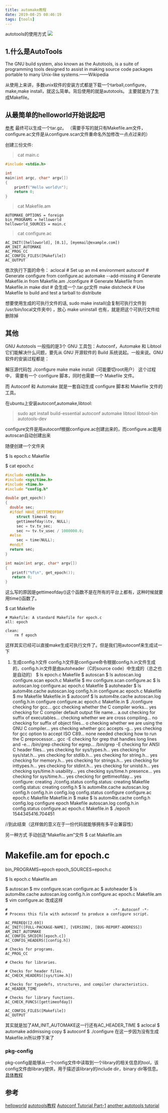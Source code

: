```yaml
---
title: automake教程
date: 2019-08-25 08:46:19
tags: [tools]
---
```


autotools的使用方式
![](https://api1.reindeer36.shop/static/imgs/SeaCliffBridge_ZH-CN5362667487_1920x1080.jpg)
<!--more-->

## 1.什么是AutoTools
The GNU build system, also known as the Autotools, is a suite of programming tools designed to assist in making source code packages portable to many Unix-like systems.——Wikipedia

从使用上来讲，多数unix软件的安装方式都是下载一个tarball,configure，make,make install，就这么简单。背后使用的就是autotools。 主要就是为了生成Makefile。

## 从最简单的helloworld开始说起吧
[参考](https://blog.csdn.net/thalo1204/article/details/49183911) 最终可以生成一个tar.gz。
（需要手写的就只有Makefile.am文件，configure.ac文件是从configure.scan文件重命名外加修改一点点过来的）

创建三份文件:
> cat main.c

```c
#include <stdio.h>

int
main(int argc, char* argv[])
{
    printf("Hello world\n");
    return 0;
}
```

> cat Makefile.am

```
AUTOMAKE_OPTIONS = foreign
bin_PROGRAMS = helloworld
helloworld_SOURCES = main.c
```

> cat configure.ac

```
AC_INIT([helloworld], [0.1], [myemail@example.com])
AM_INIT_AUTOMAKE
AC_PROG_CC
AC_CONFIG_FILES([Makefile])
AC_OUTPUT
```

依次执行下面的命令：
aclocal # Set up an m4 environment
autoconf # Generate configure from configure.ac
automake --add-missing # Generate Makefile.in from Makefile.am
./configure # Generate Makefile from Makefile.in
make dist # 会生成一个.tar.gz文件
make distcheck # Use Makefile to build and test a tarball to distribute

想要使用生成的可执行文件的话, sudo make install(会复制可执行文件到 /usr/bin/local文件夹中) ，放心 make uninstall  也有，就是把这个可执行文件给删除掉


## 其他
GNU Autotools 一般指的是3个 GNU 工具包：Autoconf，Automake 和 Libtool 
它们能解决什么问题，要先从 GNU 开源软件的 Build 系统说起。一般来说。GNU 软件的安装过程都是：

解压源代码包
./configure
make
make install（可能要切root用户）
这个过程中， 需要有一个 configure 脚本，同时也需要一个 Makefile 文件。

而 Autoconf 和 Automake 就是一套自动生成 configure 脚本和 Makefile 文件的工具。

在ubuntu上安装autoconf,automake,libtool:
> sudo apt install build-essential autoconf automake libtool libtool-bin autotools-dev

configure文件是用autoconf根据configure.ac创建出来的，而configure.ac能用autoscan自动创建出来

随便创建一个文件夹

$ ls
epoch.c Makefile

$ cat epoch.c
```c
#include <stdio.h>
#include <sys/time.h>
#include <time.h>
#include "config.h"

double get_epoch()
{
  double sec;
  #ifdef HAVE_GETTIMEOFDAY
     struct timeval tv;
     gettimeofday(&tv, NULL);
     sec = tv.tv_sec;
     sec += tv.tv_usec / 1000000.0;
  #else
     sec = time(NULL);
  #endif
  return sec;
}

int main(int argc, char* argv[])
{
   printf("%f\n", get_epoch());
   return 0;
}
```
这么写的原因是gettimeofday()这个函数不是在所有的平台上都有，这种时候就要用time()函数了。

$ cat Makefile
```
# Makefile: A standard Makefile for epoch.c
all: epoch

clean:
    rm ­f epoch
```
这样其实已经可以直接make生成可执行文件了。但是我们用autoconf来生成试一下

1. 生成config.h文件
config.h文件是configure命令根据config.h.in文件生成的，config.h.in文件是由autoheader（C的source code）中生成的（总之也是自动的）
$ ls 
epoch.c Makefile
$ autoscan
$ ls
autoscan.log  configure.scan  epoch.c  Makefile
$  mv configure.scan configure.ac
$ ls
autoscan.log  configure.ac  epoch.c  Makefile
$ autoheader
$ ls
autom4te.cache  autoscan.log  config.h.in  configure.ac  epoch.c  Makefile
$  mv Makefile Makefile.in
$ autoconf
$ ls
autom4te.cache  autoscan.log  config.h.in  configure  configure.ac  epoch.c  Makefile.in
$ ./configure
checking for gcc... gcc
checking whether the C compiler works... yes
checking for C compiler default output file name... a.out
checking for suffix of executables...
checking whether we are cross compiling... no
checking for suffix of object files... o
checking whether we are using the GNU C compiler... yes
checking whether gcc accepts -g... yes
checking for gcc option to accept ISO C89... none needed
checking how to run the C preprocessor... gcc -E
checking for grep that handles long lines and -e... /bin/grep
checking for egrep... /bin/grep -E
checking for ANSI C header files... yes
checking for sys/types.h... yes
checking for sys/stat.h... yes
checking for stdlib.h... yes
checking for string.h... yes
checking for memory.h... yes
checking for strings.h... yes
checking for inttypes.h... yes
checking for stdint.h... yes
checking for unistd.h... yes
checking sys/time.h usability... yes
checking sys/time.h presence... yes
checking for sys/time.h... yes
checking for gettimeofday... yes
configure: creating ./config.status
config.status: creating Makefile
config.status: creating config.h
$  ls
autom4te.cache  autoscan.log  config.h  config.h.in  config.log  config.status  configure  configure.ac  epoch.c  Makefile  Makefile.in
$ make
$ ls
autom4te.cache  config.h     config.log     configure     epoch    Makefile
autoscan.log    config.h.in  config.status  configure.ac  epoch.c  Makefile.in
$  ./epoch
1544345416.704451

//到此结束（这样做的意义在于一份代码就能够拥有多平台兼容性）


另一种方式
手动创造“Makefile.am”文件
$ cat Makefile.am
# Makefile.am for epoch.c
bin_PROGRAMS=epoch
epoch_SOURCES=epoch.c

$ ls 
epoch.c  Makefile.am

$ autoscan
$  mv configure.scan configure.ac
$ autoheader
$ ls 
autom4te.cache  autoscan.log  config.h.in  configure.ac  epoch.c  Makefile.am
$ vim configure.ac
改成这样
```
#                                               -*- Autoconf -*-
# Process this file with autoconf to produce a configure script.

AC_PREREQ([2.69])
AC_INIT([FULL-PACKAGE-NAME], [VERSION], [BUG-REPORT-ADDRESS])
AM_INIT_AUTOMAKE
AC_CONFIG_SRCDIR([epoch.c])
AC_CONFIG_HEADERS([config.h])

# Checks for programs.
AC_PROG_CC

# Checks for libraries.

# Checks for header files.
AC_CHECK_HEADERS([sys/time.h])

# Checks for typedefs, structures, and compiler characteristics.
AC_HEADER_TIME

# Checks for library functions.
AC_CHECK_FUNCS([gettimeofday])

AC_CONFIG_FILES([Makefile])
AC_OUTPUT
```
其实就是加了AM_INIT_AUTOMAKE这一行还有AC_HEADER_TIME
$ aclocal
$ automake ­­add­missing ­­copy
$ autoconf
$ ./configure 在这一步因为没有生成Makefile.in所以停下来了


### pkg-config
pkg-config是能够从一个config文件中读取到一个library的相关信息的tool，该config文件由library提供，用于描述该library的include dir，binary dir等信息。
[具体教程](https://people.freedesktop.org/~dbn/pkg-config-guide.html)


## 参考
[helloworld](https://thoughtbot.com/blog/the-magic-behind-configure-make-make-install)
[autotools教程](https://www.gnu.org/software/automake/manual/automake.html)
[Autoconf Tutorial Part-1](http://www.idryman.org/blog/2016/03/10/autoconf-tutorial-1/)
[another autotools tutorial](https://digitalleaves.com/blog/2017/12/build-cross-platform-c-project-autotools/)